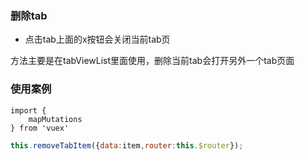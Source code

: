 ### 删除tab

* 点击tab上面的x按钮会关闭当前tab页

方法主要是在tabViewList里面使用，删除当前tab会打开另外一个tab页面

### 使用案例

```
import {
    mapMutations
} from 'vuex'
```

```js
this.removeTabItem({data:item,router:this.$router});
```



